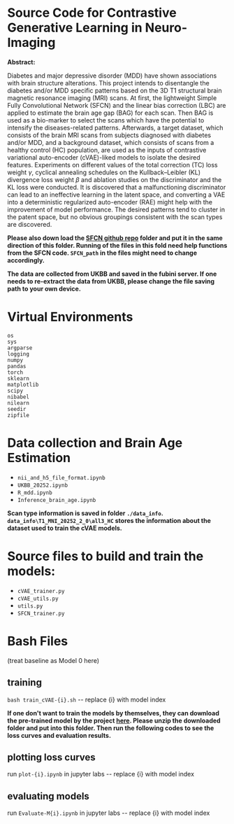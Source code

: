  # Source Code for Contrastive Generative Learning in Neuro-Imaging

**Abstract:**

Diabetes and major depressive disorder (MDD) have shown associations with brain structure alterations. This project intends to disentangle the diabetes and/or MDD specific patterns based on the 3D T1 structural brain magnetic resonance imaging (MRI) scans. At first, the lightweight Simple Fully Convolutional Network (SFCN) and the linear bias correction (LBC) are applied to estimate the brain age gap (BAG) for each scan. Then BAG is used as a bio-marker to select the scans which have the potential to intensify the diseases-related patterns. Afterwards, a target dataset, which consists of the brain MRI scans from subjects diagnosed with diabetes and/or MDD, and a background dataset, which consists of scans from a healthy control (HC) population, are used as the inputs of contrastive variational auto-encoder (cVAE)-liked models to isolate the desired features. Experiments on different values of the total correction (TC) loss weight $\gamma$, cyclical annealing schedules on the Kullback–Leibler (KL) divergence loss weight $\beta$ and ablation studies on the discriminator and the KL loss were conducted. It is discovered that a malfunctioning discriminator can lead to an ineffective learning in the latent space, and converting a VAE into a deterministic regularized auto-encoder (RAE) might help with the improvement of model performance. The desired patterns tend to cluster in the patent space, but no obvious groupings consistent with the scan types are discovered.



**Please also down load the [SFCN github repo](https://github.com/ha-ha-ha-han/UKBiobank_deep_pretrain/) folder and put it in the same direction of this folder. Running of the files in this fold need help functions from the SFCN code. `SFCN_path` in the files might need to change accordingly.**

**The data are collected from UKBB and saved in the fubini server. If one needs to re-extract the data from UKBB, please change the file saving path to your own device.**



# Virtual Environments

````
os
sys
argparse
logging
numpy
pandas
torch
sklearn
matplotlib
scipy
nibabel
nilearn
seedir
zipfile
````



# Data collection and Brain Age Estimation

* `nii_and_h5_file_format.ipynb`
* `UKBB_20252.ipynb`
* `R_mdd.ipynb`
* `Inference_brain_age.ipynb`



**Scan type information is saved in folder `./data_info`. `data_info\T1_MNI_20252_2_0\all3_HC` stores the information about the dataset used to train the cVAE models.**



# Source files to build and train the models:

* `cVAE_trainer.py`
* `cVAE_utils.py`
* `utils.py`
* `SFCN_trainer.py`



# Bash Files

(treat baseline as Model 0 here)

## training

`bash train_cVAE-{i}.sh` -- replace {i} with model index



**If one don't want to train the models by themselves, they can download the pre-trained model by the project [here](https://drive.google.com/file/d/1AOqojkdLyn2AWT7zTtmVR9zFUYjgo59F/view?usp=sharing). Please unzip the downloaded folder and put into this folder. Then run the following codes to see the loss curves and evaluation results.**



## plotting loss curves

run `plot-{i}.ipynb` in jupyter labs -- replace {i} with model index

## evaluating models

run `Evaluate-M{i}.ipynb` in jupyter labs -- replace {i} with model index